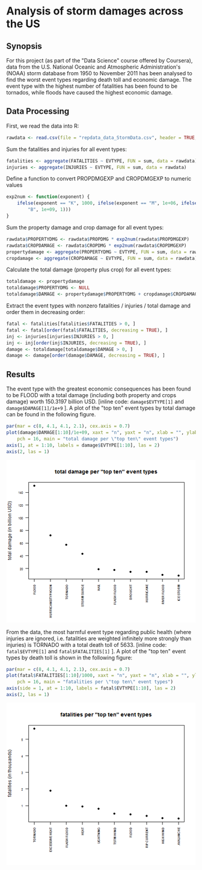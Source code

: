 Analysis of storm damages across the US
========================================================


## Synopsis

For this project (as part of the "Data Science" course offered by Coursera), data from the  U.S. National Oceanic and Atmospheric Administration's (NOAA) storm database from 1950 to November 2011 has been analysed to find the worst event types regarding death toll and economic damage. The event type with the highest number of fatalities has been found to be tornados, while floods have caused the highest economic damage. 


## Data Processing

First, we read the data into R:


```r
rawdata <- read.csv(file = "repdata_data_StormData.csv", header = TRUE, skip = 0)
```


Sum the fatalities and injuries for all event types:


```r
fatalities <- aggregate(FATALITIES ~ EVTYPE, FUN = sum, data = rawdata)
injuries <- aggregate(INJURIES ~ EVTYPE, FUN = sum, data = rawdata)
```


Define a function to convert PROPDMGEXP and CROPDMGEXP to numeric values


```r
exp2num <- function(exponent) {
    ifelse(exponent == "K", 1000, ifelse(exponent == "M", 1e+06, ifelse(exponent == 
        "B", 1e+09, 1)))
}
```


Sum the property damage and crop damage for all event types:


```r
rawdata$PROPERTYDMG <- rawdata$PROPDMG * exp2num(rawdata$PROPDMGEXP)
rawdata$CROPDAMAGE <- rawdata$CROPDMG * exp2num(rawdata$CROPDMGEXP)
propertydamage <- aggregate(PROPERTYDMG ~ EVTYPE, FUN = sum, data = rawdata)
cropdamage <- aggregate(CROPDAMAGE ~ EVTYPE, FUN = sum, data = rawdata)
```


Calculate the total damage (property plus crop) for all event types:


```r
totaldamage <- propertydamage
totaldamage$PROPERTYDMG <- NULL
totaldamage$DAMAGE <- propertydamage$PROPERTYDMG + cropdamage$CROPDAMAGE
```


Extract the event types with nonzero fatalities / injuries / total damage and order them in decreasing order:


```r
fatal <- fatalities[fatalities$FATALITIES > 0, ]
fatal <- fatal[order(fatal$FATALITIES, decreasing = TRUE), ]
inj <- injuries[injuries$INJURIES > 0, ]
inj <- inj[order(inj$INJURIES, decreasing = TRUE), ]
damage <- totaldamage[totaldamage$DAMAGE > 0, ]
damage <- damage[order(damage$DAMAGE, decreasing = TRUE), ]
```



## Results

The event type with the greatest economic consequences has been found to be FLOOD with a total damage (including both property and crops damage) worth 150.3197 billion USD. [inline code: `damage$EVTYPE[1]` and `damage$DAMAGE[1]/1e+9` ]. A plot of the "top ten" event types by total damage can be found in the following figure.


```r
par(mar = c(8, 4.1, 4.1, 2.1), cex.axis = 0.7)
plot(damage$DAMAGE[1:10]/1e+09, xaxt = "n", yaxt = "n", xlab = "", ylab = "total damage (in billion USD)", 
    pch = 16, main = "total damage per \"top ten\" event types")
axis(1, at = 1:10, labels = damage$EVTYPE[1:10], las = 2)
axis(2, las = 1)
```

![plot of chunk unnamed-chunk-7](figure/unnamed-chunk-7.png) 

 
From the data, the most harmful event type regarding public health (where injuries are ignored, i.e. fatalities are weighted infinitely more strongly than injuries) is TORNADO with a total death toll of 5633. [inline code: `fatal$EVTYPE[1]` and `fatal$FATALITIES[1]` ]. A plot of the "top ten" event types by death toll is shown in the following figure:


```r
par(mar = c(8, 4.1, 4.1, 2.1), cex.axis = 0.7)
plot(fatal$FATALITIES[1:10]/1000, xaxt = "n", yaxt = "n", xlab = "", ylab = "fatalities (in thousands)", 
    pch = 16, main = "fatalities per \"top ten\" event types")
axis(side = 1, at = 1:10, labels = fatal$EVTYPE[1:10], las = 2)
axis(2, las = 1)
```

![plot of chunk unnamed-chunk-8](figure/unnamed-chunk-8.png) 


